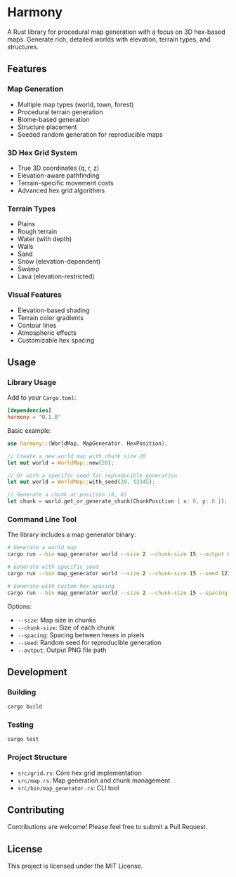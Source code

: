 # Harmony

A Rust library for procedural map generation with a focus on 3D hex-based maps. Generate rich, detailed worlds with elevation, terrain types, and structures.

## Features

### Map Generation
- Multiple map types (world, town, forest)
- Procedural terrain generation
- Biome-based generation
- Structure placement
- Seeded random generation for reproducible maps

### 3D Hex Grid System
- True 3D coordinates (q, r, z)
- Elevation-aware pathfinding
- Terrain-specific movement costs
- Advanced hex grid algorithms

### Terrain Types
- Plains
- Rough terrain
- Water (with depth)
- Walls
- Sand
- Snow (elevation-dependent)
- Swamp
- Lava (elevation-restricted)

### Visual Features
- Elevation-based shading
- Terrain color gradients
- Contour lines
- Atmospheric effects
- Customizable hex spacing

## Usage

### Library Usage

Add to your `Cargo.toml`:
```toml
[dependencies]
harmony = "0.1.0"
```

Basic example:
```rust
use harmony::{WorldMap, MapGenerator, HexPosition};

// Create a new world map with chunk size 20
let mut world = WorldMap::new(20);

// Or with a specific seed for reproducible generation
let mut world = WorldMap::with_seed(20, 12345);

// Generate a chunk at position (0, 0)
let chunk = world.get_or_generate_chunk(ChunkPosition { x: 0, y: 0 });
```

### Command Line Tool

The library includes a map generator binary:

```bash
# Generate a world map
cargo run --bin map_generator world --size 2 --chunk-size 15 --output map.png

# Generate with specific seed
cargo run --bin map_generator world --size 2 --chunk-size 15 --seed 12345 --output map.png

# Generate with custom hex spacing
cargo run --bin map_generator world --size 2 --chunk-size 15 --spacing 5 --output map.png
```

Options:
- `--size`: Map size in chunks
- `--chunk-size`: Size of each chunk
- `--spacing`: Spacing between hexes in pixels
- `--seed`: Random seed for reproducible generation
- `--output`: Output PNG file path

## Development

### Building
```bash
cargo build
```

### Testing
```bash
cargo test
```

### Project Structure
- `src/grid.rs`: Core hex grid implementation
- `src/map.rs`: Map generation and chunk management
- `src/bin/map_generator.rs`: CLI tool

## Contributing

Contributions are welcome! Please feel free to submit a Pull Request.

## License

This project is licensed under the MIT License.
